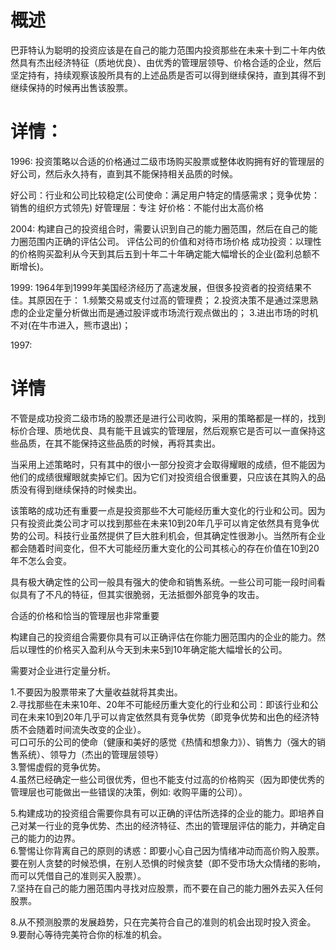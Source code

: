 # 概述
巴菲特认为聪明的投资应该是在自己的能力范围内投资那些在未来十到二十年内依然具有杰出经济特征（质地优良）、由优秀的管理层领导、价格合适的企业，然后坚定持有，持续观察该股所具有的上述品质是否可以得到继续保持，直到其得不到继续保持的时候再出售该股票。   

# 详情：
1996: 
  投资策略以合适的价格通过二级市场购买股票或整体收购拥有好的管理层的好公司，然后永久持有，直到其不能保持相关品质的时候。

  好公司：行业和公司比较稳定(公司使命：满足用户特定的情感需求；竞争优势：销售的组织方式领先)
  好管理层：专注
  好价格：不能付出太高价格
 
2004:
  构建自己的投资组合时，需要认识到自己的能力圈范围，然后在自己的能力圈范围内正确的评估公司。
  评估公司的价值和对待市场价格
  成功投资：以理性的价格购买盈利从今天到其后五到十年二十年确定能大幅增长的企业(盈利总额不断增长)。

1999:
  1964年到1999年美国经济经历了高速发展，但很多投资者的投资结果不佳。其原因在于：
  1.频繁交易或支付过高的管理费；
  2.投资决策不是通过深思熟虑的企业定量分析做出而是通过股评或市场流行观点做出的；
  3.进出市场的时机不对(在牛市进入，熊市退出)；

1997:
  
# 详情
不管是成功投资二级市场的股票还是进行公司收购，采用的策略都是一样的，找到标价合理、质地优良、具有能干且诚实的管理层，然后观察它是否可以一直保持这些品质，在其不能保持这些品质的时候，再将其卖出。

当采用上述策略时，只有其中的很小一部分投资才会取得耀眼的成绩，但不能因为他们的成绩很耀眼就卖掉它们。因为它们对投资组合很重要，只应该在其购入的品质没有得到继续保持的时候卖出。

该策略的成功还有重要一点是投资那些不大可能经历重大变化的行业和公司。因为只有投资此类公司才可以找到那些在未来10到20年几乎可以肯定依然具有竞争优势的公司。科技行业虽然提供了巨大胜利机会，但其确定性很渺小。当然所有企业都会随着时间变化，但不大可能经历重大变化的公司其核心的存在价值在10到20年不怎么会变。

具有极大确定性的公司一般具有强大的使命和销售系统。一些公司可能一段时间看似具有了不凡的特征，但其实很脆弱，无法抵御外部竞争的攻击。

合适的价格和恰当的管理层也非常重要

构建自己的投资组合需要你具有可以正确评估在你能力圈范围内的企业的能力。然后以理性的价格买入盈利从今天到未来5到10年确定能大幅增长的公司。

需要对企业进行定量分析。

1.不要因为股票带来了大量收益就将其卖出。  
2.寻找那些在未来10年、20年不可能经历重大变化的行业和公司：即该行业和公司在未来10到20年几乎可以肯定依然具有竞争优势（即竞争优势和出色的经济特质不会随着时间流失改变的企业）。  
  可口可乐的公司的使命（健康和美好的感觉《热情和想象力》）、销售力（强大的销售系统）、领导力（杰出的管理层领导）   
3.警惕虚假的竞争优势。   
4.虽然已经确定一些公司很优秀，但也不能支付过高的价格购买（因为即使优秀的管理层也可能做出一些错误的决策，例如: 收购平庸的公司）。    

5.构建成功的投资组合需要你具有可以正确的评估所选择的企业的能力。即培养自己对某一行业的竞争优势、杰出的经济特征、杰出的管理层评估的能力，并确定自己的能力的边界。   
6.警惕让你背离自己的原则的诱惑：即要小心自己因为情绪冲动而高价购入股票。要在别人贪婪的时候恐惧，在别人恐惧的时候贪婪（即不受市场大众情绪的影响，而可以凭借自己的准则买入股票）。   
7.坚持在自己的能力圈范围内寻找对应股票，而不要在自己的能力圈外去买入任何股票。    

8.从不预测股票的发展趋势，只在完美符合自己的准则的机会出现时投入资金。   
9.要耐心等待完美符合你的标准的机会。    

